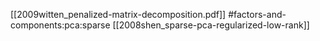 [[2009witten_penalized-matrix-decomposition.pdf]]
#factors-and-components:pca:sparse
[[2008shen_sparse-pca-regularized-low-rank]]

